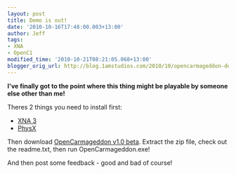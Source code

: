 ```yaml
---
layout: post
title: Demo is out! 
date: '2010-10-16T17:48:00.003+13:00'
author: Jeff
tags:
- XNA
- OpenC1
modified_time: '2010-10-21T08:21:05.068+13:00'
blogger_orig_url: http://blog.1amstudios.com/2010/10/opencarmageddon-demo-is-out-theres-2.html
---
```

**I've finally got to the point where this thing might be playable by someone else other than me!**

Theres 2 things you need to install first:

*   [XNA 3](http://www.microsoft.com/downloads/en/details.aspx?FamilyID=6521d889-5414-49b8-ab32-e3fff05a4c50&displaylang=en)
*   [PhysX](http://www.1amstudios.com/download/PhysX_9.10.0513_SystemSoftware.exe)

Then download [OpenCarmageddon v1.0 beta](http://www.1amstudios.com/download/OpenCarmageddon_beta_1.zip).
Extract the zip file, check out the readme.txt, then run OpenCarmageddon.exe!

And then post some feedback - good and bad of course!